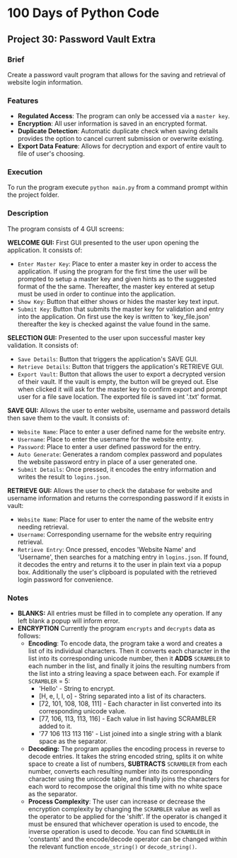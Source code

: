 # 100 Days of Python Code

## Project 30: Password Vault Extra

### Brief

Create a password vault program that allows for the saving and retrieval of
website login information.

### Features

* **Regulated Access**: The program can only be accessed via a `master key`.
* **Encryption**: All user information is saved in an encrypted format.
* **Duplicate Detection**: Automatic duplicate check when saving details
provides the option to cancel current submission or overwrite existing.
* **Export Data Feature**: Allows for decryption and export of entire vault to
file of user's choosing.

### Execution

To run the program execute `python main.py` from a command prompt within the
project folder.

### Description

The program consists of 4 GUI screens:

**WELCOME GUI:** First GUI presented to the user upon opening the application.
It consists of:

* `Enter Master Key`: Place to enter a master key in order to access the
application.  If using the program for the first time the user will be prompted
to setup a master key and given hints as to the suggested format of the the
same. Thereafter, the master key entered at setup  must be used in order to
continue into the application.
* `Show Key`: Button that either shows or hides the master key text input.
* `Submit Key`: Button that submits the master key for validation and entry
into the application. On first use the key is written to 'key_file.json'
thereafter the key is checked against the value found in the same.

**SELECTION GUI:** Presented to the user upon successful master key validation.
It consists of:

* `Save Details`: Button that triggers the application's SAVE GUI.
* `Retrieve Details`: Button that triggers the application's RETRIEVE GUI.
* `Export Vault`: Button that allows the user to export a decrypted version of
their vault. If the vault is empty, the button will be greyed out. Else when
clicked it will ask for the master key to confirm export and prompt user for a
file save location.  The exported file is saved int '.txt' format.

**SAVE GUI:** Allows the user to enter website, username and password details
then save them to the vault. It consists of:

* `Website Name`: Place to enter a user defined name for the website entry.
* `Username`: Place to enter the username for the website entry.
* `Password`: Place to enter a user defined password for the entry.
* `Auto Generate`: Generates a random complex password and populates the
website password entry in place of a user generated one.
* `Submit Details`: Once pressed, it encodes the entry information and writes
the result to `logins.json`.

**RETRIEVE GUI:** Allows the user to check the database for website and
username information and returns the corresponding password if it exists in
vault:

* `Website Name`: Place for user to enter the name of the website entry needing
retrieval.
* `Username`: Corresponding username for the website entry requiring retrieval.
* `Retrieve Entry`: Once pressed, encodes 'Website Name' and 'Username', then
searches for a matching entry in `logins.json`.  If found, it decodes the entry
and returns it to the user in plain text via a popup box.  Additionally the
user's clipboard is populated with the retrieved login password for
convenience.

### Notes

* **BLANKS:** All entries must be filled in to complete any operation. If any
left blank a popup will inform error.
* **ENCRYPTION** Currently the program `encrypts` and `decrypts` data as
follows:
  * **Encoding**: To encode data, the program take a word and creates a list of
  its individual characters.  Then it converts each character in the list into
  its corresponding unicode number, then it **ADDS** `SCRAMBLER` to each number
  in the list, and finally it joins the resulting numbers from the list into a
  string leaving a space between each.  For example if `SCRAMBLER` = 5:
    * 'Hello' - String to encrypt.
    * [H, e, l, l, o] - String separated into a list of its characters.
    * [72, 101, 108, 108, 111] - Each character in list converted into its
    corresponding unicode value.
    * [77, 106, 113, 113, 116] - Each value in list having SCRAMBLER added to
    it.
    * '77 106 113 113 116' - List joined into a single string with a blank
    space as the separator.
  * **Decoding:** The program applies the encoding process in reverse to decode
  entries.  It takes the string encoded string, splits it on white space to
  create a list of numbers, **SUBTRACTS** `SCRAMBLER` from each number,
  converts each resulting number into its corresponding character using the
  unicode table, and finally joins the characters for each word to recompose
  the original this time with no white space as the separator.
  * **Process Complexity**: The user can increase or decrease the encryption
  complexity by changing the `SCRAMBLER` value as well as the operator to be
  applied for the 'shift'.  If the operator is changed it must be ensured that
  whichever operation is used to encode, the inverse operation is used to
  decode. You can find `SCRAMBLER` in 'constants' and the encode/decode
  operator can be changed within the relevant function `encode_string()` or
  `decode_string()`.

